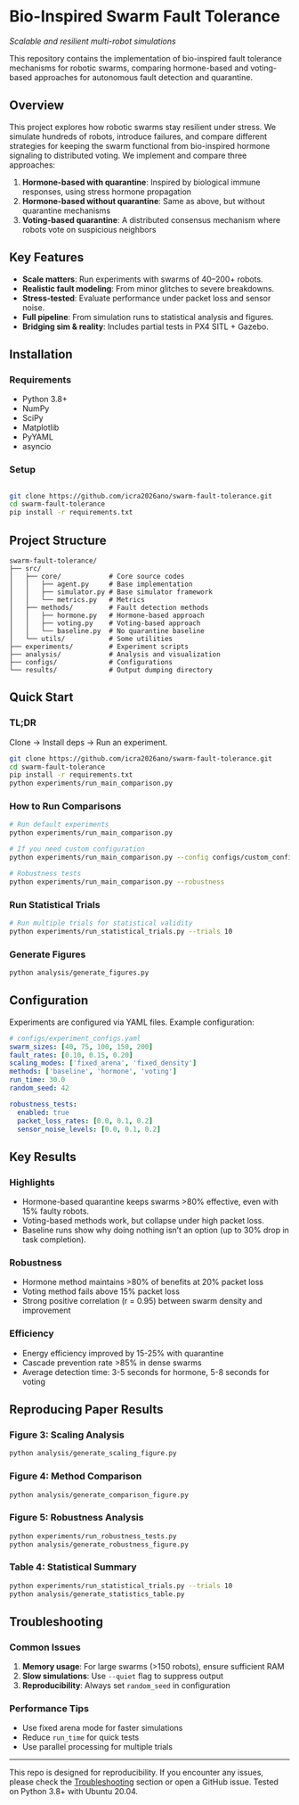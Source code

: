 # Bio-Inspired Swarm Fault Tolerance
*Scalable and resilient multi-robot simulations*

This repository contains the implementation of bio-inspired fault tolerance mechanisms for robotic swarms, comparing hormone-based and voting-based approaches for autonomous fault detection and quarantine.

## Overview

This project explores how robotic swarms stay resilient under stress. 
We simulate hundreds of robots, introduce failures, and compare different 
strategies for keeping the swarm functional from bio-inspired hormone signaling 
to distributed voting. We implement and compare three approaches:

1. **Hormone-based with quarantine**: Inspired by biological immune responses, using stress hormone propagation
2. **Hormone-based without quarantine**: Same as above, but without quarantine mechanisms
3. **Voting-based quarantine**: A distributed consensus mechanism where robots vote on suspicious neighbors

## Key Features

- **Scale matters**: Run experiments with swarms of 40–200+ robots.
- **Realistic fault modeling**: From minor glitches to severe breakdowns.
- **Stress-tested**: Evaluate performance under packet loss and sensor noise.
- **Full pipeline**: From simulation runs to statistical analysis and figures.
- **Bridging sim & reality**: Includes partial tests in PX4 SITL + Gazebo.


## Installation

### Requirements

- Python 3.8+
- NumPy
- SciPy
- Matplotlib
- PyYAML
- asyncio

### Setup

```bash

git clone https://github.com/icra2026ano/swarm-fault-tolerance.git 
cd swarm-fault-tolerance 
pip install -r requirements.txt
```

## Project Structure

```
swarm-fault-tolerance/
├── src/
│   ├── core/            # Core source codes
│   │   ├── agent.py     # Base implementation
│   │   ├── simulator.py # Base simulator framework
│   │   └── metrics.py   # Metrics
│   ├── methods/         # Fault detection methods
│   │   ├── hormone.py   # Hormone-based approach
│   │   ├── voting.py    # Voting-based approach
│   │   └── baseline.py  # No quarantine baseline
│   └── utils/           # Some utilities
├── experiments/         # Experiment scripts
├── analysis/            # Analysis and visualization
├── configs/             # Configurations
└── results/             # Output dumping directory
```

## Quick Start

### TL;DR
Clone → Install deps → Run an experiment.
```bash
git clone https://github.com/icra2026ano/swarm-fault-tolerance.git
cd swarm-fault-tolerance
pip install -r requirements.txt
python experiments/run_main_comparison.py
```

### How to Run Comparisons

```bash
# Run default experiments
python experiments/run_main_comparison.py

# If you need custom configuration
python experiments/run_main_comparison.py --config configs/custom_config.yaml

# Robustness tests
python experiments/run_main_comparison.py --robustness
```

### Run Statistical Trials

```bash
# Run multiple trials for statistical validity
python experiments/run_statistical_trials.py --trials 10
```

### Generate Figures

```bash
python analysis/generate_figures.py
```

## Configuration

Experiments are configured via YAML files. Example configuration:

```yaml
# configs/experiment_configs.yaml
swarm_sizes: [40, 75, 100, 150, 200]
fault_rates: [0.10, 0.15, 0.20]
scaling_modes: ['fixed_arena', 'fixed_density']
methods: ['baseline', 'hormone', 'voting']
run_time: 30.0
random_seed: 42

robustness_tests:
  enabled: true
  packet_loss_rates: [0.0, 0.1, 0.2]
  sensor_noise_levels: [0.0, 0.1, 0.2]
```

## Key Results

### Highlights
- Hormone-based quarantine keeps swarms >80% effective, 
  even with 15% faulty robots.
- Voting-based methods work, but collapse under high packet loss.
- Baseline runs show why doing nothing isn’t an option (up to 30% drop in task completion).

### Robustness

- Hormone method maintains >80% of benefits at 20% packet loss
- Voting method fails above 15% packet loss
- Strong positive correlation (r = 0.95) between swarm density and improvement

### Efficiency

- Energy efficiency improved by 15-25% with quarantine
- Cascade prevention rate >85% in dense swarms
- Average detection time: 3-5 seconds for hormone, 5-8 seconds for voting

## Reproducing Paper Results

### Figure 3: Scaling Analysis
```bash
python analysis/generate_scaling_figure.py
```
  
### Figure 4: Method Comparison
```bash
python analysis/generate_comparison_figure.py
```

### Figure 5: Robustness Analysis
```bash
python experiments/run_robustness_tests.py
python analysis/generate_robustness_figure.py
```

### Table 4: Statistical Summary
```bash
python experiments/run_statistical_trials.py --trials 10
python analysis/generate_statistics_table.py
```


## Troubleshooting

### Common Issues

1. **Memory usage**: For large swarms (>150 robots), ensure sufficient RAM
2. **Slow simulations**: Use `--quiet` flag to suppress output
3. **Reproducibility**: Always set `random_seed` in configuration



### Performance Tips

- Use fixed arena mode for faster simulations
- Reduce `run_time` for quick tests
- Use parallel processing for multiple trials
---
This repo is designed for reproducibility.
If you encounter any issues, please check the [Troubleshooting](#troubleshooting) section
or open a GitHub issue. Tested on Python 3.8+ with Ubuntu 20.04.




